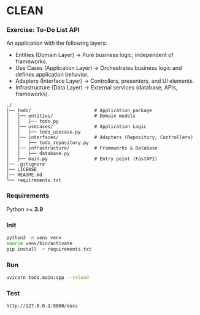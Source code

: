 # CLEAN

### Exercise: To-Do List API

An application with the following layers:  
- Entities (Domain Layer) → Pure business logic, independent of frameworks.   
- Use Cases (Application Layer) → Orchestrates business logic and defines application behavior.   
- Adapters (Interface Layer) → Controllers, presenters, and UI elements.   
- Infrastructure (Data Layer) → External services (database, APIs, frameworks).     
    

```
./
│── todo/                       # Application package
│   │── entities/               # Domain models
│   │   ├── todo.py
│   │── usecases/               # Application Logic
│   │   ├── todo_usecase.py
│   │── interfaces/             # Adapters (Repository, Controllers)
│   │   ├── todo_repository.py
│   │── infrastructure/         # Frameworks & Database
│   │   ├── database.py
│   ├── main.py                 # Entry point (FastAPI)
│── .gitignore
│── LICENSE
│── README.md
└── requirements.txt
```
    
### Requirements

Python >= **3.9**

### Init

```bash
python3 -m venv venv
source venv/bin/activate
pip install -r requirements.txt
```

### Run

```bash
uvicorn todo.main:app --reload
```

### Test

`http://127.0.0.1:8000/docs`
